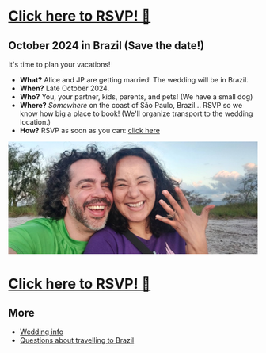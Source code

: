 # [Click here to RSVP! 💌](https://forms.gle/HqnM64rmcV532sTJ6)

## October 2024 in Brazil (Save the date!)

It's time to plan your vacations!

* **What?** Alice and JP are getting married! The wedding will be in Brazil.
* **When?** Late October 2024.
* **Who?** You, your partner, kids, parents, and pets! (We have a small dog)
* **Where?** _Somewhere_ on the coast of S&atilde;o Paulo, Brazil... RSVP so we know how big a place to book! (We'll organize transport to the wedding location.)
* **How?** RSVP as soon as you can: [click here](https://forms.gle/HqnM64rmcV532sTJ6)

![Alice showing off her engagement ring made of coconut fibers](getting-engaged.jpg)

# [Click here to RSVP! 💌](https://forms.gle/HqnM64rmcV532sTJ6)

## More

* [Wedding info](wedding_info.md)
* [Questions about travelling to Brazil](FAQ.md)
